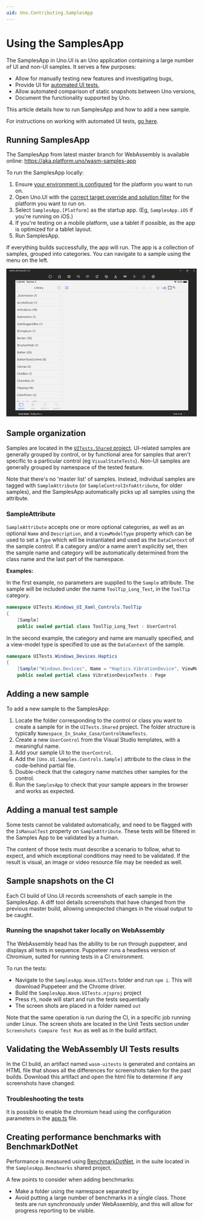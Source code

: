 ```yaml
---
uid: Uno.Contributing.SamplesApp
---
```


# Using the SamplesApp

The SamplesApp in Uno.UI is an Uno application containing a large number of UI and non-UI samples. It serves a few purposes:

 * Allow for manually testing new features and investigating bugs,
 * Provide UI for [automated UI tests](creating-ui-tests.md),
 * Allow automated comparison of static snapshots between Uno versions,
 * Document the functionality supported by Uno.

This article details how to run SamplesApp and how to add a new sample.

For instructions on working with automated UI tests, [go here](creating-ui-tests.md).

## Running SamplesApp

The SamplesApp from latest master branch for WebAssembly is available online: https://aka.platform.uno/wasm-samples-app

To run the SamplesApp locally:

1. Ensure [your environment is configured](../get-started-vs.md) for the platform you want to run on.
2. Open Uno.UI with the [correct target override and solution filter](building-uno-ui.md) for the platform you want to run on.
3. Select `SamplesApp.[Platform]` as the startup app. (Eg, `SamplesApp.iOS` if you're running on iOS.)
4. If you're testing on a mobile platform, use a tablet if possible, as the app is optimized for a tablet layout.
5. Run SamplesApp.

If everything builds successfully, the app will run. The app is a collection of samples, grouped into categories. You can navigate to a sample using the menu on the left.

![SamplesApp main view](assets/SamplesApp.png)

## Sample organization

Samples are located in the [`UITests.Shared` project](https://github.com/unoplatform/uno/tree/master/src/SamplesApp/UITests.Shared). UI-related samples are generally grouped by control, or by functional area for samples that aren't specific to a particular control (eg `VisualStateTests`). Non-UI samples are generally grouped by namespace of the tested feature.

Note that there's no 'master list' of samples. Instead, individual samples are tagged with `SampleAttribute` (or `SampleControlInfoAttribute`, for older samples), and the SamplesApp automatically picks up all samples using the attribute.

### SampleAttribute

`SampleAttribute` accepts one or more optional categories, as well as an optional `Name` and `Description`, and a `ViewModelType` property which can be used to set a `Type` which will be instantiated and used as the `DataContext` of the sample control. If a category and/or a name aren't explicitly set, then the sample name and category will be automatically determined from the class name and the last part of the namespace.

**Examples:**

In the first example, no parameters are supplied to the `Sample` attribute. The sample will be included under the name `ToolTip_Long_Text`, in the `ToolTip` category.

```csharp
namespace UITests.Windows_UI_Xaml_Controls.ToolTip
{
	[Sample]
	public sealed partial class ToolTip_Long_Text : UserControl
```

In the second example, the category and name are manually specified, and a view-model type is specified to use as the `DataContext` of the sample.

```csharp
namespace UITests.Windows_Devices.Haptics
{
	[Sample("Windows.Devices", Name = "Haptics.VibrationDevice", ViewModelType = typeof(VibrationDeviceTestsViewModel))]
	public sealed partial class VibrationDeviceTests : Page
```

## Adding a new sample

To add a new sample to the SamplesApp:

1. Locate the folder corresponding to the control or class you want to create a sample for in the `UITests.Shared` project. The folder structure is typically `Namespace_In_Snake_Case/ControlNameTests`.
2. Create a new `UserControl` from the Visual Studio templates, with a meaningful name.
3. Add your sample UI to the `UserControl`.
4. Add the `[Uno.UI.Samples.Controls.Sample]` attribute to the class in the code-behind partial file.
5. Double-check that the category name matches other samples for the control.
6. Run the `SamplesApp` to check that your sample appears in the browser and works as expected.

## Adding a manual test sample

Some tests cannot be validated automatically, and need to be flagged with the `IsManualTest` property on `SampleAttribute`. These tests will be filtered in the Samples App to be validated by a human.

The content of those tests must describe a scenario to follow, what to expect, and which exceptional conditions may need to be validated. If the result is visual, an image or video resource file may be needed as well.

## Sample snapshots on the CI

Each CI build of Uno.UI records screenshots of each sample in the SamplesApp. A diff tool details screenshots that have changed from the previous master build, allowing unexpected changes in the visual output to be caught.

### Running the snapshot taker locally on WebAssembly
The WebAssembly head has the ability to be run through puppeteer, and displays all tests in sequence. Puppeteer runs a headless version of Chromium, suited for running tests in a CI environment.

To run the tests:
* Navigate to the `SamplesApp.Wasm.UITests` folder and run `npm i`. This will download Puppeteer and the Chrome driver.
* Build the `SamplesApp.Wasm.UITests.njsproj` project
* Press `F5`, node will start and run the tests sequentially
* The screen shots are placed in a folder named `out`

Note that the same operation is run during the CI, in a specific job running under Linux. The screen shots are located in the Unit Tests section under `Screenshots Compare Test Run` as well as in the build artifact.


## Validating the WebAssembly UI Tests results

In the CI build, an artifact named `wasm-uitests` is generated and contains an HTML file that shows all the differences
for screenshots taken for the past builds. Download this artifact and open the html file to determine if any screenshots
have changed.

### Troubleshooting the tests
It is possible to enable the chromium head using the configuration parameters in the [app.ts](https://github.com/unoplatform/uno/blob/master/src/SamplesApp/SamplesApp.Wasm.UITests/app.ts) file.

## Creating performance benchmarks with BenchmarkDotNet

Performance is measured using [BenchmarkDotNet](https://benchmarkdotnet.org/), in the suite located in the `SamplesApp.Benchmarks` shared project.

A few points to consider when adding benchmarks:
* Make a folder using the namespace separated by `_`
* Avoid putting a large number of benchmarks in a single class. Those tests are run synchronously under
WebAssembly, and this will allow for progress reporting to be visible.
